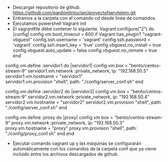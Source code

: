 -  Descargar repositorio de github.
https://github.com/pardonilintuclan/proyectofservtelem.git
- Entramos a la carpeta con el comando cd desde línea de comandos.
-  Ejecutamos powershell
Vagrant init
-  El vagrantfile debe contener lo siguiente.
Vagrant.configure("2") do |config|
config.vm.boot_timeout = 600
 if Vagrant.has_plugin? "vagrant-vbguest"
 config.ssh.username = 'vagrant'
 config.ssh.password = 'vagrant'
 config.ssh.insert_key = 'true'
 config.vbguest.no_install = true
 config.vbguest.auto_update = false
 config.vbguest.no_remote = true
 end

config.vm.define :servidor1 do |servidor1|
config.vm.box = "bento/centos-stream-9"
   servidor1.vm.network :private_network, ip: "192.168.50.5"
   servidor1.vm.hostname = "servidor1"  
   servidor1.vm.provision "shell", path: "./config/server_conf.sh"
   end

config.vm.define :servidor2 do |servidor2|
config.vm.box = "bento/centos-stream-9"
   servidor2.vm.network :private_network, ip: "192.168.50.4"
   servidor2.vm.hostname = "servidor2"
   servidor2.vm.provision "shell", path: "./config/server_conf.sh"
   end

config.vm.define :proxy do |proxy|
config.vm.box = "bento/centos-stream-9"
   proxy.vm.network :private_network, ip: "192.168.50.3"
   proxy.vm.hostname = "proxy"
   proxy.vm.provision "shell", path: "./config/proxy_conf.sh"
   end
end
- Ejecutar comando vagrant up y las máquinas se configurarán automáticamente con los comandos de la carpeta conf que ya viene incluido entre los archivos descargados de github.
